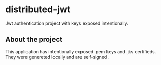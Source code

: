 # distributed-jwt

Jwt authentication project with keys exposed intentionally.

## About the project

This application has intentionally exposed .pem keys and .jks certifieds. They were genereted locally and are self-signed.
